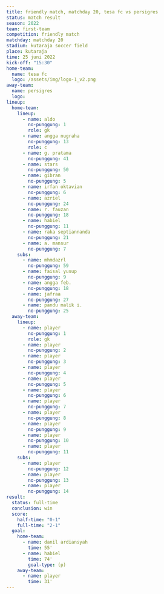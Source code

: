 ```yaml
---
title: friendly match, matchday 20, tesa fc vs persigres
status: match result
season: 2022
team: first-team
competition: friendly match
matchday: matchday 20
stadium: kutaraja soccer field
place: kutaraja
time: 25 juni 2022
kick-off: "15:30"
home-team:
  name: tesa fc
  logo: /assets/img/logo-1_v2.png
away-team:
  name: persigres
  logo:
lineup:
  home-team:
    lineup:
      - name: aldo
        no-punggung: 1
        role: gk
      - name: angga nugraha
        no-punggung: 13
        role: c
      - name: g. pratama
        no-punggung: 41
      - name: stars
        no-punggung: 50
      - name: gibran
        no-punggung: 5
      - name: irfan oktavian
        no-punggung: 6
      - name: azriel
        no-punggung: 24
      - name: r. fauzan
        no-punggung: 18
      - name: habiel
        no-punggung: 11
      - name: raka septiannanda 
        no-punggung: 21
      - name: a. mansur
        no-punggung: 7
    subs:
      - name: mhmdazrl
        no-punggung: 59
      - name: faisal yusup
        no-punggung: 9
      - name: angga feb.
        no-punggung: 18
      - name: jafraa
        no-punggung: 27
      - name: pandu malik i.
        no-punggung: 25
  away-team:
    lineup:
      - name: player
        no-punggung: 1
        role: gk
      - name: player
        no-punggung: 2
      - name: player
        no-punggung: 3
      - name: player
        no-punggung: 4
      - name: player
        no-punggung: 5
      - name: player
        no-punggung: 6
      - name: player
        no-punggung: 7
      - name: player
        no-punggung: 8
      - name: player
        no-punggung: 9
      - name: player
        no-punggung: 10
      - name: player
        no-punggung: 11
    subs:
      - name: player
        no-punggung: 12
      - name: player
        no-punggung: 13
      - name: player
        no-punggung: 14
result:
  status: full-time
  conclusion: win
  score:
    half-time: "0-1"
    full-time: "2-1"
  goal:
    home-team:
      - name: danil ardiansyah
        time: 55'
      - name: habiel
        time: 74'
        goal-type: (p)
    away-team:
      - name: player
        time: 31'
---
```

